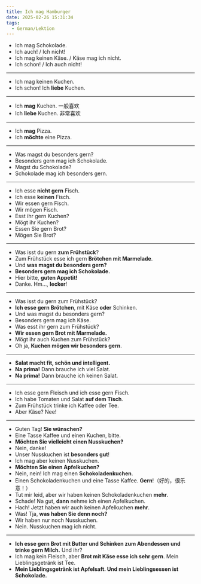 ```yaml
---
title: Ich mag Hamburger
date: 2025-02-26 15:31:34
tags:
  - German/Lektion
---
```

- Ich mag Schokolade.
- Ich auch! / Ich nicht!
- Ich mag keinen Käse. / Käse mag ich nicht.
- Ich schon! / Ich auch nicht!
---
- Ich mag keinen Kuchen.
- Ich schon! Ich **liebe** Kuchen.
---
- Ich **mag** Kuchen. 一般喜欢
- Ich **liebe** Kuchen. 非常喜欢
---
- Ich **mag** Pizza.
- Ich **möchte** eine Pizza.
---
- Was magst du besonders gern?
- Besonders gern mag ich Schokolade.
- Magst du Schokolade?
- Schokolade mag ich besonders gern.
---
- Ich esse **nicht gern** Fisch.
- Ich esse **keinen** Fisch.
- Wir essen gern Fisch.
- Wir mögen Fisch.
- Esst ihr gern Kuchen?
- Mögt ihr Kuchen?
- Essen Sie gern Brot?
- Mögen Sie Brot?
---
- Was isst du gern **zum Frühstück**?
- Zum Frühstück esse ich gern **Brötchen mit Marmelade**.
- Und **was magst du besonders gern?**
- **Besonders gern mag ich Schokolade.**
- Hier bitte, **guten Appetit!**
- Danke. Hm…, **lecker**!
---
- Was isst du gern zum Frühstück?
- **Ich esse gern Brötchen**, mit Käse **oder** Schinken.
- Und was magst du besonders gern?
- Besonders gern mag ich Käse.
- Was esst ihr gern zum Frühstück?
- **Wir essen gern Brot mit Marmelade.**
- Mögt ihr auch Kuchen zum Frühstück?
- Oh ja, **Kuchen mögen wir besonders gern**.
---
- **Salat macht fit, schön und intelligent.**
- **Na prima!** Dann brauche ich viel Salat.
- **Na prima!** Dann brauche ich keinen Salat.
---
- Ich esse gern Fleisch und ich esse gern Fisch.
- Ich habe Tomaten und Salat **auf dem Tisch**.
- Zum Frühstück trinke ich Kaffee oder Tee.
- Aber Käse? Nee!
---
- Guten Tag! **Sie wünschen?**
- Eine Tasse Kaffee und einen Kuchen, bitte.
- **Möchten Sie vielleicht einen Nusskuchen?**
- Nein, danke!
- Unser Nusskuchen ist **besonders gut**!
- Ich mag aber keinen Nusskuchen.
- **Möchten Sie einen Apfelkuchen?**
- Nein, nein! Ich mag einen **Schokoladenkuchen**.
- Einen Schokoladenkuchen und eine Tasse Kaffee. **Gern**!（好的，很乐意！）
- Tut mir leid, aber wir haben keinen Schokoladenkuchen **mehr**.
- Schade! Na gut, **dann** nehme ich einen Apfelkuchen.
- Hach! Jetzt haben wir auch keinen Apfelkuchen **mehr**.
- Was! Tja, **was haben Sie denn noch?**
- Wir haben nur noch Nusskuchen.
- Nein. Nusskuchen mag ich nicht.
---
- **Ich esse gern Brot mit Butter und Schinken zum Abendessen und trinke gern Milch.** Und ihr?
- Ich mag kein Fleisch, aber **Brot mit Käse esse ich sehr gern**. Mein Lieblingsgetränk ist Tee.
- **Mein Lieblingsgetränk ist Apfelsaft. Und mein Lieblingsessen ist Schokolade.**

